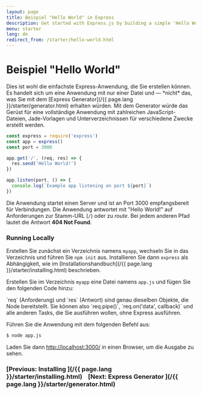 ```yaml
---
layout: page
title: Beispiel "Hello World" in Express
description: Get started with Express.js by building a simple 'Hello World' application, demonstrating the basic setup and server creation for beginners.
menu: starter
lang: de
redirect_from: /starter/hello-world.html
---
```


# Beispiel "Hello World"

<div class="doc-box doc-info" markdown="1">
Dies ist wohl die einfachste Express-Anwendung, die Sie erstellen können. Es handelt sich um eine Anwendung mit nur einer Datei und &mdash; *nicht* das, was Sie mit dem [Express Generator](/{{ page.lang }}/starter/generator.html) erhalten würden. Mit dem Generator würde das Gerüst für eine vollständige Anwendung mit zahlreichen JavaScript-Dateien, Jade-Vorlagen und Unterverzeichnissen für verschiedene Zwecke erstellt werden.
</div>

```js
const express = require('express')
const app = express()
const port = 3000

app.get('/', (req, res) => {
  res.send('Hello World!')
})

app.listen(port, () => {
  console.log(`Example app listening on port ${port}`)
})
```

Die Anwendung startet einen Server und ist an Port 3000 empfangsbereit für Verbindungen. Die Anwendung antwortet mit "Hello World!" auf Anforderungen zur Stamm-URL (`/`) oder zu _route_. Bei jedem anderen Pfad lautet die Antwort **404 Not Found**.

### Running Locally

Erstellen Sie zunächst ein Verzeichnis namens `myapp`, wechseln Sie in das Verzeichnis und führen Sie `npm init` aus. Installieren Sie dann `express` als Abhängigkeit, wie im [Installationshandbuch](/{{ page.lang }}/starter/installing.html) beschrieben.

Erstellen Sie im Verzeichnis `myapp` eine Datei namens `app.js` und fügen Sie den folgenden Code hinzu:

<div class="doc-box doc-notice" markdown="1">`req` (Anforderung) und `res` (Antwort) sind genau dieselben Objekte, die Node bereitstellt. Sie können also `req.pipe()`, `req.on('data', callback)` und alle anderen Tasks, die Sie ausführen wollen, ohne Express ausführen.</div>

Führen Sie die Anwendung mit dem folgenden Befehl aus:

```bash
$ node app.js
```

Laden Sie dann [http://localhost:3000/](http://localhost:3000/) in einen Browser, um die Ausgabe zu sehen.

### [Previous: Installing ](/{{ page.lang }}/starter/installing.html)&nbsp;&nbsp;&nbsp;&nbsp;[Next: Express Generator ](/{{ page.lang }}/starter/generator.html)
